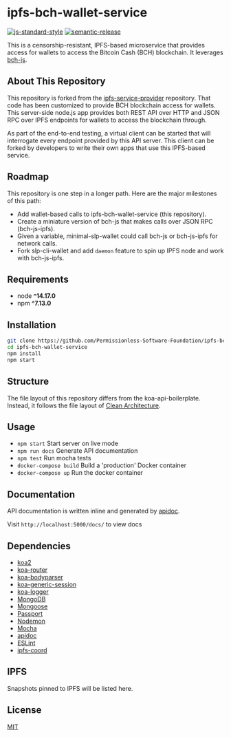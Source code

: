 # ipfs-bch-wallet-service

[![js-standard-style](https://img.shields.io/badge/code%20style-standard-brightgreen.svg)](http://standardjs.com) [![semantic-release](https://img.shields.io/badge/%20%20%F0%9F%93%A6%F0%9F%9A%80-semantic--release-e10079.svg)](https://github.com/semantic-release/semantic-release)

This is a censorship-resistant, IPFS-based microservice that provides access for wallets to access the Bitcoin Cash (BCH) blockchain. It leverages [bch-js](https://github.com/Permissionless-Software-Foundation/bch-js).

## About This Repository

This repository is forked from the [ipfs-service-provider](https://github.com/Permissionless-Software-Foundation/ipfs-service-provider) repository. That code has been customized to provide BCH blockchain access for wallets. This server-side node.js app provides both REST API over HTTP and JSON RPC over IPFS endpoints for wallets to access the blockchain through.

As part of the end-to-end testing, a virtual client can be started that will interrogate every endpoint provided by this API server. This client can be forked by developers to write their own apps that use this IPFS-based service.

## Roadmap

This repository is one step in a longer path. Here are the major milestones of this path:

- Add wallet-based calls to ipfs-bch-wallet-service (this repository).
- Create a miniature version of bch-js that makes calls over JSON RPC (bch-js-ipfs).
- Given a variable, minimal-slp-wallet could call bch-js or bch-js-ipfs for network calls.
- Fork slp-cli-wallet and add `daemon` feature to spin up IPFS node and work with bch-js-ipfs.

## Requirements

- node **^14.17.0**
- npm **^7.13.0**

## Installation

```bash
git clone https://github.com/Permissionless-Software-Foundation/ipfs-bch-wallet-service
cd ipfs-bch-wallet-service
npm install
npm start
```

## Structure

The file layout of this repository differs from the koa-api-boilerplate. Instead, it follows the file layout of [Clean Architecture](troutsblog.com/blog/clean-architecture).

## Usage

- `npm start` Start server on live mode
- `npm run docs` Generate API documentation
- `npm test` Run mocha tests
- `docker-compose build` Build a 'production' Docker container
- `docker-compose up` Run the docker container

## Documentation

API documentation is written inline and generated by [apidoc](http://apidocjs.com/).

Visit `http://localhost:5000/docs/` to view docs

## Dependencies

- [koa2](https://github.com/koajs/koa/tree/v2.x)
- [koa-router](https://github.com/alexmingoia/koa-router)
- [koa-bodyparser](https://github.com/koajs/bodyparser)
- [koa-generic-session](https://github.com/koajs/generic-session)
- [koa-logger](https://github.com/koajs/logger)
- [MongoDB](http://mongodb.org/)
- [Mongoose](http://mongoosejs.com/)
- [Passport](http://passportjs.org/)
- [Nodemon](http://nodemon.io/)
- [Mocha](https://mochajs.org/)
- [apidoc](http://apidocjs.com/)
- [ESLint](http://eslint.org/)
- [ipfs-coord](https://www.npmjs.com/package/ipfs-coord)

## IPFS

Snapshots pinned to IPFS will be listed here.

## License

[MIT](./LICENSE.md)
